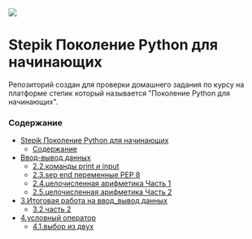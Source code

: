 <kbd>
<image src ="https://stepik.org/media/cache/images/courses/58852/cover_fD4F6NQ/105df27da9ab3a4cbcff70d80ca2b53d.png">
</kbd>

# Stepik Поколение Python для начинающих

Репозиторий создан для проверки домашнего задания по курсу на платформе степик который называется "Поколение Python для начинающих".

### Содержание

- [Stepik Поколение Python для начинающих](#stepik-поколение-python-для-начинающих)
    - [Содержание](#содержание)
- [Ввод-вывод данных](README.md)
    - [2.2.команды print и input](2.2.%D0%BA%D0%BE%D0%BC%D0%B0%D0%BD%D0%B4%D1%8B_print_%D0%B8_input/)
    - [2.3.sep end переменные PEP 8](2.3.sep_end_%D0%BF%D0%B5%D1%80%D0%B5%D0%BC%D0%B5%D0%BD%D0%BD%D1%8B%D0%B5_PEP_8/) 
    - [2.4.целочисленная арифметика Часть 1](2.4.%D1%86%D0%B5%D0%BB%D0%BE%D1%87%D0%B8%D1%81%D0%BB%D0%B5%D0%BD%D0%BD%D0%B0%D1%8F_%D0%B0%D1%80%D0%B8%D1%84%D0%BC%D0%B5%D1%82%D0%B8%D0%BA%D0%B0_%D0%A7%D0%B0%D1%81%D1%82%D1%8C_1/)
    - [2.5.целочисленная арифметика Часть 2](2.5.%D1%86%D0%B5%D0%BB%D0%BE%D1%87%D0%B8%D1%81%D0%BB%D0%B5%D0%BD%D0%BD%D0%B0%D1%8F_%D0%B0%D1%80%D0%B8%D1%84%D0%BC%D0%B5%D1%82%D0%B8%D0%BA%D0%B0_%D0%A7%D0%B0%D1%81%D1%82%D1%8C_2/)
- [3.Итоговая работа на ввод_вывод данных](README.md)
    - [3.2.часть 2](3.2.%D1%87%D0%B0%D1%81%D1%82%D1%8C_2/)
- [4.условный оператор](README.md)
    - [4.1.выбор из двух](4.1.%D0%B2%D1%8B%D0%B1%D0%BE%D1%80_%D0%B8%D0%B7_%D0%B4%D0%B2%D1%83%D1%85/)
